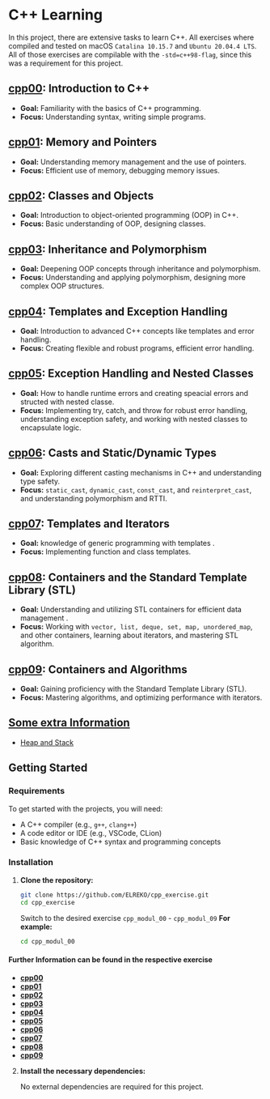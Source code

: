 # C++ Learning
<!-- Do this better! -> "like 9 Project with different exexisc " 

- execersi insgesamt 
00 - 3ex
01 - 7ex
02 - 4ex
03 - 4ex
04 - 4ex
05 - 4ex 
06 - 3ex
07 - 3ex
08 - 3ex 
09 - 3ex

      38ex 

-->

In this project, there are extensive tasks to learn C++.
All exercises where compiled and tested on macOS `Catalina 10.15.7` and `Ubuntu 20.04.4 LTS`.
All of those exercises are compilable with the `-std=c++98-flag`, since this was a requirement for this project.

## **[cpp00](cpp_modul_00/README_cpp00.md): Introduction to C++**
- **Goal:** Familiarity with the basics of C++ programming.
- **Focus:** Understanding syntax, writing simple programs.

## **[cpp01](cpp_modul_01/README_cpp01.md): Memory and Pointers**
- **Goal:** Understanding memory management and the use of pointers.
- **Focus:** Efficient use of memory, debugging memory issues.

## **[cpp02](cpp_modul_02/README_cpp02.md): Classes and Objects**
- **Goal:** Introduction to object-oriented programming (OOP) in C++.
- **Focus:** Basic understanding of OOP, designing classes.

## **[cpp03](cpp_modul_03/README_cpp03.md): Inheritance and Polymorphism**
- **Goal:** Deepening OOP concepts through inheritance and polymorphism.
- **Focus:** Understanding and applying polymorphism, designing more complex OOP structures.

## **[cpp04](cpp_modul_04/README_cpp04.md): Templates and Exception Handling**
- **Goal:** Introduction to advanced C++ concepts like templates and error handling.
- **Focus:** Creating flexible and robust programs, efficient error handling.

## **[cpp05](cpp_modul_05/README_cpp05.md): Exception Handling and Nested Classes**
- **Goal:** How to handle runtime errors and creating speacial errors and structed with nested classe.
- **Focus:** Implementing try, catch, and throw for robust error handling, understanding exception safety, and working with nested classes to encapsulate logic.


## **[cpp06](cpp_modul_06/README_cpp06.md): Casts and Static/Dynamic Types**
- **Goal:** Exploring different casting mechanisms in C++ and understanding type safety.
- **Focus:** `static_cast`, `dynamic_cast`, `const_cast`, and `reinterpret_cast`, and understanding polymorphism and RTTI.

## **[cpp07](cpp_modul_07/README_cpp07.md): Templates and Iterators**
- **Goal:** knowledge of generic programming with templates .
- **Focus:** Implementing function and class templates.


## **[cpp08](cpp_modul_08/README_cpp08.md): Containers and the Standard Template Library (STL)**
- **Goal:** Understanding and utilizing STL containers for efficient data management .
- **Focus:** Working with `vector, list, deque, set, map, unordered_map`, and other containers, learning about iterators, and mastering STL algorithm.


## **[cpp09](cpp_modul_09/README_cpp09.md): Containers and Algorithms**
- **Goal:** Gaining proficiency with the Standard Template Library (STL).
- **Focus:** Mastering algorithms, and optimizing performance with iterators.

## [Some extra Information](doc/info/cppExtra_00_Overview.md)
- [Heap and Stack](doc/info/cppExtra_01_Heap_and_Stack_allocation.md)

## Getting Started

### Requirements

To get started with the projects, you will need:

- A C++ compiler (e.g., `g++`, `clang++`)
- A code editor or IDE (e.g., VSCode, CLion)
- Basic knowledge of C++ syntax and programming concepts

### Installation

1. **Clone the repository:**

   ```bash
   git clone https://github.com/ELREKO/cpp_exercise.git
   cd cpp_exercise
   ```

   Switch to the desired exercise `cpp_modul_00` - `cpp_modul_09`
   **For example:**
   ```bash
   cd cpp_modul_00
   ```

#### Further Information can be found in the respective exercise

- **[cpp00](cpp_modul_00/README_cpp00.md)**
- **[cpp01](cpp_modul_01/README_cpp01.md)**
- **[cpp02](cpp_modul_02/README_cpp02.md)**
- **[cpp03](cpp_modul_03/README_cpp03.md)**
- **[cpp04](cpp_modul_04/README_cpp04.md)**
- **[cpp05](cpp_modul_05/README_cpp05.md)**
- **[cpp06](cpp_modul_06/README_cpp06.md)**
- **[cpp07](cpp_modul_07/README_cpp07.md)**
- **[cpp08](cpp_modul_08/README_cpp08.md)**
- **[cpp09](cpp_modul_09/README_cpp09.md)**


2. **Install the necessary dependencies:**

   No external dependencies are required for this project.

